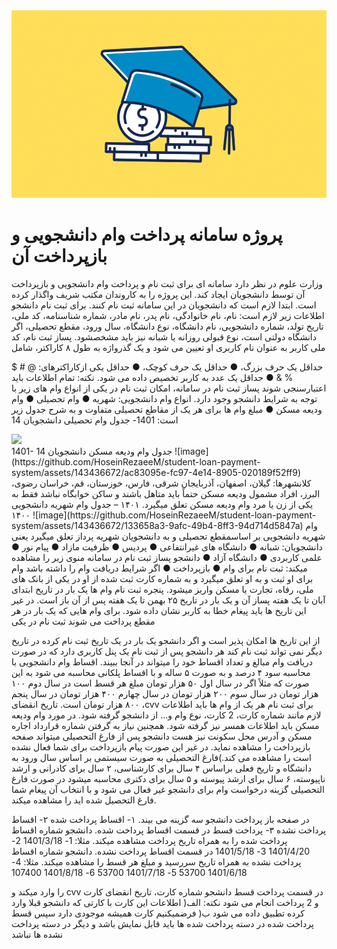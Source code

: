 <div>
  <img src="https://github.com/HoseinRezaeeM/student-loan-payment-system/blob/master/FHA-Student-Loan-Guideliness-1024x576.png" width="1000" height="300">
</div>
<div>
  <h1>پروژه سامانه پرداخت وام دانشجویی و بازپرداخت آن</h1>
</div>
<div>
  <p>
    وزارت علوم در نظر دارد سامانه ای برای ثبت نام و پرداخت وام دانشجویی و بازپرداخت آن
توسط دانشجویان ایجاد کند. این پروژه را به کاروندان مکتب شریف واگذار کرده است.
ابتدا لازم است که دانشجویان در این سامانه ثبت نام کنند. برای ثبت نام دانشجو
اطلاعات زیر لازم است:
نام، نام خانوادگی، نام پدر، نام مادر، شماره شناسنامه، کد ملی، تاریخ تولد، شماره
دانشجویی، نام دانشگاه، نوع دانشگاه، سال ورود، مقطع تحصیلی، اگر دانشگاه دولتی
است، نوع قبولی روزانه یا شبانه نیز باید مشخصشود.
پساز ثبت نام، کد ملی کاربر به عنوان نام کاربری او تعیین می شود و یک گذرواژه به طول
۸ کاراکتر، شامل
  </p>
</div>



حداقل یک حرف بزرگ، ●
حداقل یک حرف کوچک، ●
حداقل یکی ازکاراکترهای: @ # $ % & ●
حداقل یک عدد
به کاربر تخصیص داده می شود.
نکته: تمام اطلاعات باید اعتبارسنجی شوند
پساز ثبت نام در سامانه، امکان ثبت نام در یکی از انواع وام های زیر با توجه به شرایط
دانشجو وجود دارد.
انواع وام دانشجویی:
شهریه ●
وام تحصیلی ●
وام ودیعه مسکن ●
مبلغ وام ها برای هر یک از مقاطع تحصیلی متفاوت و به شرح جدول زیر است:
1401- جدول وام تحصیلی دانشجویان 14
<div>
<img src="https://github.com/HoseinRezaeeM/student-loan-payment-system/assets/143436672/e73ae8b8-591e-4ce7-b201-cd8fbd8e2647" height="300" weight="200"></div>
1401- جدول وام ودیعه مسکن دانشجویان 14
![image](https://github.com/HoseinRezaeeM/student-loan-payment-system/assets/143436672/ac83095e-fc97-4e14-8905-020189f52ff9)
کلانشهرها: گیلان، اصفهان، آذربایجان شرقی، فارس، خوزستان، قم، خراسان رضوی، البرز،
افراد مشمول ودیعه مسکن حتماً باید متاهل باشند و ساکن خوابگاه نباشد فقط به یکی از
زن یا مرد وام ودیعه مسکن تعلق میگیرد.
۱۴۰۱ – جدول وام شهریه دانشجویی ۱۴۰۰
![image](https://github.com/HoseinRezaeeM/student-loan-payment-system/assets/143436672/133658a3-9afc-49b4-8ff3-94d714d5847a)
وام شهریه دانشجویی بر اساسمقطع تحصیلی و به دانشجویان شهریه پرداز تعلق میگیرد
یعنی دانشجویان:
شبانه ●
دانشگاه های غیرانتفاعی ●
پردیس ●
ظرفیت مازاد ●
پیام نور ●
علمی کاربردی ●
دانشگاه آزاد ●
دانشجو پساز ثبت نام در سامانه منوی زیر را مشاهده میکند:
ثبت نام برای وام ●
بازپرداخت ●
اگر شرایط دریافت وام را داشته باشد وام برای او ثبت و به او تعلق میگیرد و به شماره
کارت ثبت شده از او در یکی از بانک های ملی، رفاه، تجارت یا مسکن واریز میشود.
پنجره ثبت نام وام ها یک بار در تاریخ ابتدای آبان تا یک هفته پساز آن و یک بار در تاریخ
۲۵ بهمن تا یک هفته پس از آن باز است. در غیر این تاریخ ها باید پیغام خطا به کاربر
نشان داده شود. برای وام هایی که یک بار در هر مقطع پرداخت می شوند ثبت نام در یکی

از این تاریخ ها امکان پذیر است و اگر دانشجو یک بار در یک تاریخ ثبت نام کرده در تاریخ
دیگر نمی تواند ثبت نام کند
هر دانشجو پس از ثبت نام یک پنل کاربری دارد که در صورت دریافت وام مبالغ و تعداد
اقساط خود را میتواند در آنجا ببیند. اقساط وام دانشجویی با محاسبه سود ۴ درصد و به
صورت ۵ ساله و با اقساط پلکانی محاسبه می شود به این صورت که مثلاً اگر در سال اول
۵۰ هزار تومان مبلغ هر قسط است در سال دوم ۱۰۰ هزار تومان در سال سوم ۲۰۰ هزار
تومان در سال چهارم ۴۰۰ هزار تومان در سال پنجم ۸۰۰ هزار تومان است.
تاریخ انقضای ،cvv برای ثبت نام هر یک از وام ها باید اطلاعات لازم مانند شماره کارت، 2
کارت، نوع وام و... از دانشجو گرفته شود. در مورد وام ودیعه مسکن باید اطلاعات همسر
نیز گرفته شود. همچنین نیاز به گرفتن شماره قرارداد اجاره مسکن و آدرس محل سکونت
نیز هست
دانشجو پس از فارغ التحصیلی میتواند صفحه بازپرداخت را مشاهده نماید. در غیر این
صورت پیام بازپرداخت برای شما فعال نشده است را مشاهده می کند.)فارغ التحصیلی به
صورت سیستمی بر اساس سال ورود به دانشگاه و تاریخ فعلی براساس ۴ سال برای
کارشناسی، ۲ سال برای کادرانی و ارشد ناپیوسته، ۶ سال برای ارشد پیوسته و ۵ سال برای
دکتری محاسبه میشود
در صورت فارغ التحصیلی گزینه درخواست وام برای دانشجو غیر فعال می شود و با انتخاب
آن پیغام شما فارغ التحصیل شده اید را مشاهده میکند.

در صفحه باز پرداخت دانشجو سه گزینه می بیند.
۱- اقساط پرداخت شده
۲- اقساط پرداخت نشده
۳- پرداخت قسط
در قسمت اقساط پرداخت شده. دانشجو شماره اقساط پرداخت شده را به همراه تاریخ
پرداخت مشاهده میکند.
مثلا:
1- 1401/3/18
2- 1401/4/20
3- 1401/5/18
در قسمت اقساط پرداخت نشده. دانشجو شماره اقساط پرداخت نشده به همراه تاریخ
سررسید و مبلغ هر قسط را مشاهده میکند.
مثلا:
4- 1401/6/18 53700
5- 1401/7/18 53700
6- 1401/8/18 107400

را وارد میکند و cvv در قسمت پرداخت قسط دانشجو شماره کارت، تاریخ انقضای کارت و 2
پرداخت انجام می شود
نکته:
الف( اطلاعات این کارت با کارتی که دانشجو قبلا وارد کرده تطبیق داده می شود
ب( فرضمیکنیم کارت همیشه موجودی دارد
سپس قسط پرداخت شده در دسته پرداخت شده ها باید قابل نمایش باشد و دیگر در
دسته پرداخت نشده ها نباشد 




